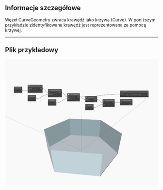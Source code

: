 ## Informacje szczegółowe
Węzeł CurveGeometry zwraca krawędź jako krzywą (Curve). W poniższym przykładzie zidentyfikowana krawędź jest reprezentowana za pomocą krzywej.
___
## Plik przykładowy

![CurveGeometry](./Autodesk.DesignScript.Geometry.Edge.CurveGeometry_img.jpg)

